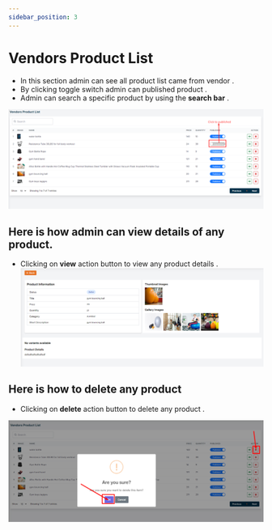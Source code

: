 ```yaml
---
sidebar_position: 3
---
```


# Vendors Product List 

- In this section admin can see all product list came from vendor .
- By clicking toggle switch admin can published product .
- Admin can search a specific product by using the **search bar** .

![product](./img/vv.png)

## Here is how admin can view details of any product.

- Clicking on **view** action button to view any product details .
![product](./img/vv2.png)


## Here is how to delete any product 

- Clicking on **delete** action button to delete any product .

![product](./img/vv1.png)